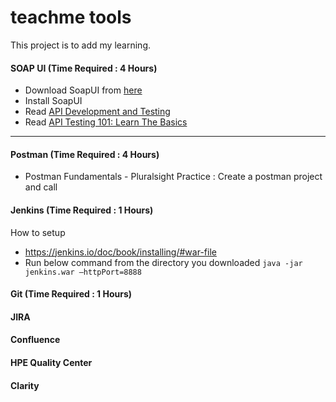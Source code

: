 # teachme tools
This project is to add my learning.


#### SOAP UI (Time Required : 4 Hours)
  * Download SoapUI from [here](https://www.soapui.org/downloads/latest-release.html)
  * Install SoapUI
  * Read [API Development and Testing](https://www.soapui.org/learn.html)
  * Read [API Testing 101: Learn The Basics](https://www.soapui.org/learn/functional-testing/api-testing-101.html)
------

#### Postman (Time Required : 4 Hours)
  * Postman Fundamentals - Pluralsight
  Practice : Create a postman project and call 

#### Jenkins (Time Required : 1 Hours)
  How to setup 
  * https://jenkins.io/doc/book/installing/#war-file
  * Run below command from the directory you downloaded 
    ``` java -jar jenkins.war –httpPort=8888 ```

#### Git (Time Required : 1 Hours)


#### JIRA
#### Confluence
#### HPE Quality Center
#### Clarity

